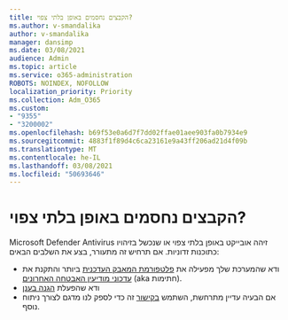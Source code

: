```yaml
---
title: הקבצים נחסמים באופן בלתי צפוי?
ms.author: v-smandalika
author: v-smandalika
manager: dansimp
ms.date: 03/08/2021
audience: Admin
ms.topic: article
ms.service: o365-administration
ROBOTS: NOINDEX, NOFOLLOW
localization_priority: Priority
ms.collection: Adm_O365
ms.custom:
- "9355"
- "3200002"
ms.openlocfilehash: b69f53e0a6d7f7dd02ffae01aee903fa0b7934e9
ms.sourcegitcommit: 4883f1f89d4c6ca23161e9a43ff206ad21d4f09b
ms.translationtype: MT
ms.contentlocale: he-IL
ms.lasthandoff: 03/08/2021
ms.locfileid: "50693646"
---
```

# <a name="files-are-being-blocked-unexpectedly"></a>הקבצים נחסמים באופן בלתי צפוי?

Microsoft Defender Antivirus זיהה אובייקט באופן בלתי צפוי או שנכשל בזיהויו כתוכנות זדוניות. אם תרחיש זה מתעורר, בצע את השלבים הבאים:

- ודא שהמערכת שלך מפעילה את [פלטפורמת המאבק העדכנית](https://docs.microsoft.com/windows/security/threat-protection/microsoft-defender-antivirus/manage-updates-baselines-microsoft-defender-antivirus) ביותר והתקנת את [עדכוני מודיעין האבטחה האחרונים](https://www.microsoft.com/security/encyclopedia/adlpackages.aspx) (aka חתימות).
- ודא שהפעלת [הגנה בענן](https://docs.microsoft.com/windows/security/threat-protection/microsoft-defender-antivirus/enable-cloud-protection-microsoft-defender-antivirus)
- אם הבעיה עדיין מתרחשת, השתמש [בקישור](https://www.microsoft.com/wdsi/filesubmission) זה כדי לספק לנו מדגם לצורך ניתוח נוסף.
